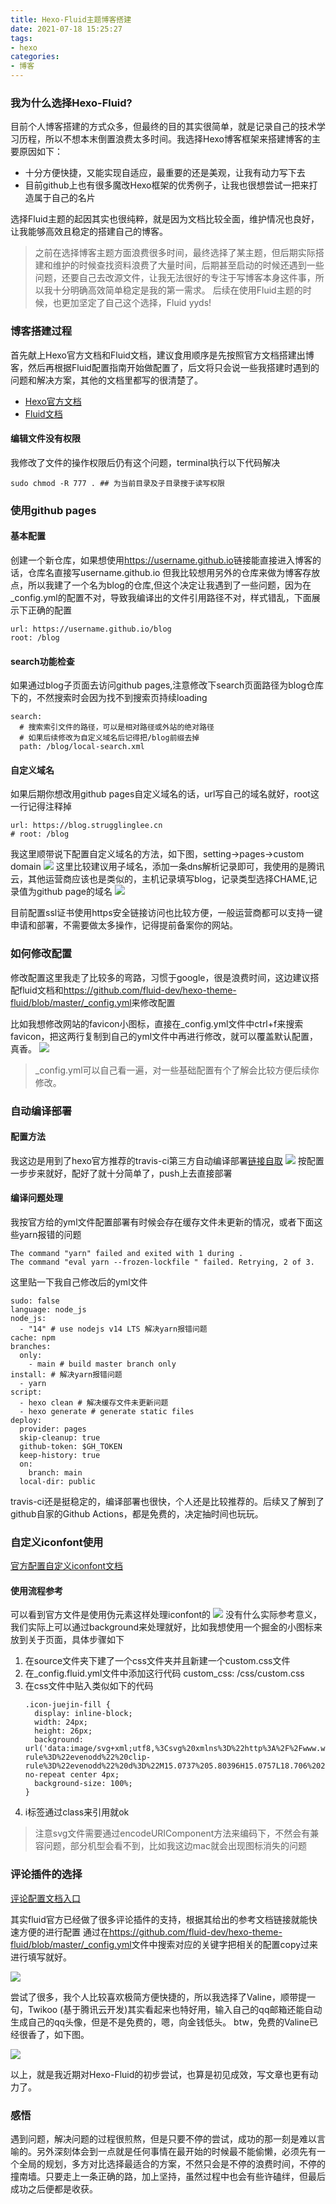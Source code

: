 ```yaml
---
title: Hexo-Fluid主题博客搭建
date: 2021-07-18 15:25:27
tags:
- hexo
categories:
- 博客
---
```


### 我为什么选择Hexo-Fluid?

目前个人博客搭建的方式众多，但最终的目的其实很简单，就是记录自己的技术学习历程，所以不想本末倒置浪费太多时间。我选择Hexo博客框架来搭建博客的主要原因如下：

- 十分方便快捷，又能实现自适应，最重要的还是美观，让我有动力写下去
- 目前github上也有很多魔改Hexo框架的优秀例子，让我也很想尝试一把来打造属于自己的名片

选择Fluid主题的起因其实也很纯粹，就是因为文档比较全面，维护情况也良好，让我能够高效且稳定的搭建自己的博客。
> 之前在选择博客主题方面浪费很多时间，最终选择了某主题，但后期实际搭建和维护的时候查找资料浪费了大量时间，后期甚至启动的时候还遇到一些问题，还要自己去改源文件，让我无法很好的专注于写博客本身这件事，所以我十分明确高效简单稳定是我的第一需求。
后续在使用Fluid主题的时候，也更加坚定了自己这个选择，Fluid yyds!

### 博客搭建过程

首先献上Hexo官方文档和Fluid文档，建议食用顺序是先按照官方文档搭建出博客，然后再根据Fluid配置指南开始做配置了，后文将只会说一些我搭建时遇到的问题和解决方案，其他的文档里都写的很清楚了。

- [Hexo官方文档](https://hexo.io/zh-cn/)
- [Fluid文档](https://hexo.fluid-dev.com/docs)

#### 编辑文件没有权限

我修改了文件的操作权限后仍有这个问题，terminal执行以下代码解决
```
sudo chmod -R 777 . ## 为当前目录及子目录搜于读写权限
```

### 使用github pages

#### 基本配置

创建一个新仓库，如果想使用<https://username.github.io>链接能直接进入博客的话，仓库名直接写username.github.io
但我比较想用另外的仓库来做为博客存放点，所以我建了一个名为blog的仓库,但这个决定让我遇到了一些问题，因为在_config.yml的配置不对，导致我编译出的文件引用路径不对，样式错乱，下面展示下正确的配置

```
url: https://username.github.io/blog
root: /blog
```

#### search功能检查

如果通过blog子页面去访问github pages,注意修改下search页面路径为blog仓库下的，不然搜索时会因为找不到搜索页持续loading

```
search:
  # 搜索索引文件的路径，可以是相对路径或外站的绝对路径
  # 如果后续修改为自定义域名后记得把/blog前缀去掉
  path: /blog/local-search.xml
```

#### 自定义域名

如果后期你想改用github pages自定义域名的话，url写自己的域名就好，root这一行记得注释掉

```
url: https://blog.strugglinglee.cn
# root: /blog
```

我这里顺带说下配置自定义域名的方法，如下图，setting->pages->custom domain
![](/img/hexo/1.png)
这里比较建议用子域名，添加一条dns解析记录即可，我使用的是腾讯云，其他运营商应该也是类似的，主机记录填写blog，记录类型选择CHAME,记录值为github page的域名
![](/img/hexo/2.png)

目前配置ssl证书使用https安全链接访问也比较方便，一般运营商都可以支持一键申请和部署，不需要做太多操作，记得提前备案你的网站。

### 如何修改配置

修改配置这里我走了比较多的弯路，习惯于google，很是浪费时间，这边建议搭配fluid文档和<https://github.com/fluid-dev/hexo-theme-fluid/blob/master/_config.yml>来修改配置

比如我想修改网站的favicon小图标，直接在_config.yml文件中ctrl+f来搜索favicon，把这两行复制到自己的yml文件中再进行修改，就可以覆盖默认配置，真香。
![](/img/hexo/3.png)

> _config.yml可以自己看一遍，对一些基础配置有个了解会比较方便后续你修改。

### 自动编译部署

#### 配置方法

我这边是用到了hexo官方推荐的travis-ci第三方自动编译部署[链接自取](https://hexo.io/zh-cn/docs/github-pages)
![](/img/hexo/4.png)
按配置一步步来就好，配好了就十分简单了，push上去直接部署

#### 编译问题处理

我按官方给的yml文件配置部署有时候会存在缓存文件未更新的情况，或者下面这些yarn报错的问题

```
The command "yarn" failed and exited with 1 during .
The command "eval yarn --frozen-lockfile " failed. Retrying, 2 of 3.
```

这里贴一下我自己修改后的yml文件
```
sudo: false
language: node_js
node_js:
  - "14" # use nodejs v14 LTS 解决yarn报错问题
cache: npm
branches:
  only:
    - main # build master branch only
install: # 解决yarn报错问题
  - yarn
script:
  - hexo clean # 解决缓存文件未更新问题
  - hexo generate # generate static files
deploy:
  provider: pages
  skip-cleanup: true
  github-token: $GH_TOKEN
  keep-history: true
  on:
    branch: main
  local-dir: public
```

travis-ci还是挺稳定的，编译部署也很快，个人还是比较推荐的。后续又了解到了github自家的Github Actions，都是免费的，决定抽时间也玩玩。

### 自定义iconfont使用

[官方配置自定义iconfont文档](https://hexo.fluid-dev.com/docs/icon/#%E8%87%AA%E5%AE%9A%E4%B9%89%E5%9B%BE%E6%A0%87)

#### 使用流程参考

可以看到官方文件是使用伪元素这样处理iconfont的
![](/img/hexo/5.png)
没有什么实际参考意义，我们实际上可以通过background来处理就好，比如我想使用一个掘金的小图标来放到关于页面，具体步骤如下

1. 在source文件夹下建了一个css文件夹并且新建一个custom.css文件
2. 在_config.fluid.yml文件中添加这行代码 custom_css: /css/custom.css
3. 在css文件中贴入类似如下的代码
    ```
    .icon-juejin-fill {
      display: inline-block;
      width: 24px;
      height: 26px;
      background: url('data:image/svg+xml;utf8,%3Csvg%20xmlns%3D%22http%3A%2F%2Fwww.w3.org%2F2000%2Fsvg%22%20width%3D%2224%22%20height%3D%2224%22%20viewBox%3D%220%200%2031%2024%22%20fill%3D%22none%22%3E%3Cpath%20fill-rule%3D%22evenodd%22%20clip-rule%3D%22evenodd%22%20d%3D%22M15.0737%205.80396H15.0757L18.706%202.91722L15.0757%200.00406298L15.0717%200L11.4475%202.91112L15.0717%205.80193L15.0737%205.80396ZM15.0757%2014.9111L15.0778%2014.9091L24.4429%207.52057L21.9036%205.48096L15.0778%2010.8664L15.0757%2010.8685L15.0737%2010.8705L8.2479%205.48502L5.71057%207.52463L15.0737%2014.9132L15.0757%2014.9111ZM15.0716%2019.9614L15.0757%2019.9593L27.614%2010.066L30.1534%2012.1056L24.449%2016.6053L15.0757%2024L0.243779%2012.3047L0%2012.1117L2.53936%2010.0721L15.0716%2019.9614Z%22%20fill%3D%22%231E80FF%22%2F%3E%3C%2Fsvg%3E') no-repeat center 4px;
      background-size: 100%;
    }
    ```
4. i标签通过class来引用就ok

> 注意svg文件需要通过encodeURIComponent方法来编码下，不然会有兼容问题，部分机型会看不到，比如我这边mac就会出现图标消失的问题

### 评论插件的选择

[评论配置文档入口](https://hexo.fluid-dev.com/docs/guide/#%E8%AF%84%E8%AE%BA)

其实fluid官方已经做了很多评论插件的支持，根据其给出的参考文档链接就能快速方便的进行配置
通过在<https://github.com/fluid-dev/hexo-theme-fluid/blob/master/_config.yml>文件中搜索对应的关键字把相关的配置copy过来进行填写就好。

![](/img/hexo/6.png)

尝试了很多，我个人比较喜欢极简方便快捷的，所以我选择了Valine，顺带提一句，Twikoo (基于腾讯云开发)其实看起来也特好用，输入自己的qq邮箱还能自动生成自己的qq头像，但是不是免费的，嗯，向金钱低头。
btw，免费的Valine已经很香了，如下图。

![](/img/hexo/7.png)

以上，就是我近期对Hexo-Fluid的初步尝试，也算是初见成效，写文章也更有动力了。

### 感悟

遇到问题，解决问题的过程很煎熬，但是只要不停的尝试，成功的那一刻是难以言喻的。另外深刻体会到一点就是任何事情在最开始的时候最不能偷懒，必须先有一个全局的规划，多方对比选择最适合的方案，不然只会是不停的浪费时间，不停的撞南墙。只要走上一条正确的路，加上坚持，虽然过程中也会有些许磕绊，但最后成功之后便都是收获。
